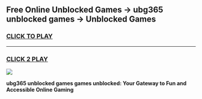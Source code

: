 
## Free Online Unblocked Games → ubg365 unblocked games → Unblocked Games
<h3>
<a href="https://premium.freeplayer.one?title=ubg365_unblocked_games&ref=21F">CLICK TO PLAY</a></h3>
<hr>

<h3>
<a href="https://premium.freeplayer.one?title=ubg365_unblocked_games&ref=21F">CLICK 2 PLAY</a>
  
</h3>

<a href="https://premium.freeplayer.one?title=ubg365_unblocked_games&ref=21F/"><img src="https://clearcache.store/games.png"></a>


**ubg365 unblocked games games unblocked: Your Gateway to Fun and Accessible Online Gaming**
